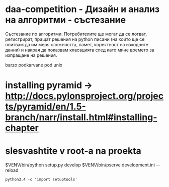 # daa-competition - Дизайн и анализ на алгоритми - състезание

Състезание по алгоритми.
Потребителите ще могат да се логват, регистрират, пращат решения
на python писани (на които ще се опитвам да им меря сложността, памет,
коректност на изходните данни) и накрая да показвам класацията след като
мине времето за изпращане на решения.

barzo podkarvane pod unix
# installing pyramid -> http://docs.pylonsproject.org/projects/pyramid/en/1.5-branch/narr/install.html#installing-chapter
# slesvashtite v root-a na proekta
$VENV/bin/python setup.py develop
$VENV/bin/pserve development.ini --reload



```Shell
python3.4 -c 'import setuptools'

```